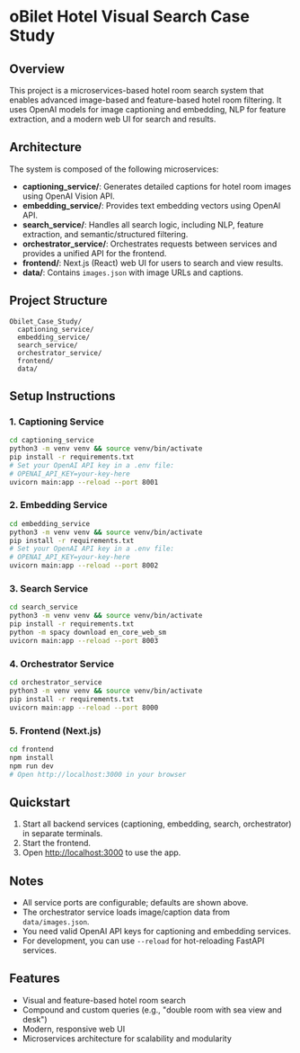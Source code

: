 # oBilet Hotel Visual Search Case Study

## Overview
This project is a microservices-based hotel room search system that enables advanced image-based and feature-based hotel room filtering. It uses OpenAI models for image captioning and embedding, NLP for feature extraction, and a modern web UI for search and results.

## Architecture
The system is composed of the following microservices:

- **captioning_service/**: Generates detailed captions for hotel room images using OpenAI Vision API.
- **embedding_service/**: Provides text embedding vectors using OpenAI API.
- **search_service/**: Handles all search logic, including NLP, feature extraction, and semantic/structured filtering.
- **orchestrator_service/**: Orchestrates requests between services and provides a unified API for the frontend.
- **frontend/**: Next.js (React) web UI for users to search and view results.
- **data/**: Contains `images.json` with image URLs and captions.

## Project Structure
```
Obilet_Case_Study/
  captioning_service/
  embedding_service/
  search_service/
  orchestrator_service/
  frontend/
  data/
```

## Setup Instructions

### 1. Captioning Service
```bash
cd captioning_service
python3 -m venv venv && source venv/bin/activate
pip install -r requirements.txt
# Set your OpenAI API key in a .env file:
# OPENAI_API_KEY=your-key-here
uvicorn main:app --reload --port 8001
```

### 2. Embedding Service
```bash
cd embedding_service
python3 -m venv venv && source venv/bin/activate
pip install -r requirements.txt
# Set your OpenAI API key in a .env file:
# OPENAI_API_KEY=your-key-here
uvicorn main:app --reload --port 8002
```

### 3. Search Service
```bash
cd search_service
python3 -m venv venv && source venv/bin/activate
pip install -r requirements.txt
python -m spacy download en_core_web_sm
uvicorn main:app --reload --port 8003
```

### 4. Orchestrator Service
```bash
cd orchestrator_service
python3 -m venv venv && source venv/bin/activate
pip install -r requirements.txt
uvicorn main:app --reload --port 8000
```

### 5. Frontend (Next.js)
```bash
cd frontend
npm install
npm run dev
# Open http://localhost:3000 in your browser
```

## Quickstart
1. Start all backend services (captioning, embedding, search, orchestrator) in separate terminals.
2. Start the frontend.
3. Open [http://localhost:3000](http://localhost:3000) to use the app.

## Notes
- All service ports are configurable; defaults are shown above.
- The orchestrator service loads image/caption data from `data/images.json`.
- You need valid OpenAI API keys for captioning and embedding services.
- For development, you can use `--reload` for hot-reloading FastAPI services.

## Features
- Visual and feature-based hotel room search
- Compound and custom queries (e.g., "double room with sea view and desk")
- Modern, responsive web UI
- Microservices architecture for scalability and modularity 